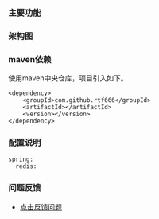### 主要功能

### 架构图

### maven依赖
使用maven中央仓库，项目引入如下。
```
<dependency>
    <groupId>com.github.rtf666</groupId>
    <artifactId></artifactId>
    <version></version>
</dependency>
```

### 配置说明
```
spring:
  redis:
```

### 问题反馈
* [点击反馈问题](https://blog.csdn.net/lp895876294/article/details/114461393)


